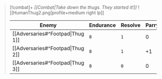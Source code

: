 
> [!combat]+
> *[[Combat|Take down the thugs. They started it!]]*
> ![[HumanThug2.png|profile+medium right lp]]
> 
> | Enemy                            | Endurance | Resolve | Parry | Might | Active    |
> | -------------------------------- | --------- | ------- | ----- | ----- | ----- |
> | [[Adversaries#^Footpad\|Thug 1]] | `8`      | `1`     | 0     |   1 |  `0/1` |
> | [[Adversaries#^Footpad\|Thug 2]] | `8`       | `1`     | +1   |  1 |  `0/1` |
> | [[Adversaries#^Footpad\|Thug 3]] | `8`       | `0`     | 0     |  1 |  `0/1` | 
> 
